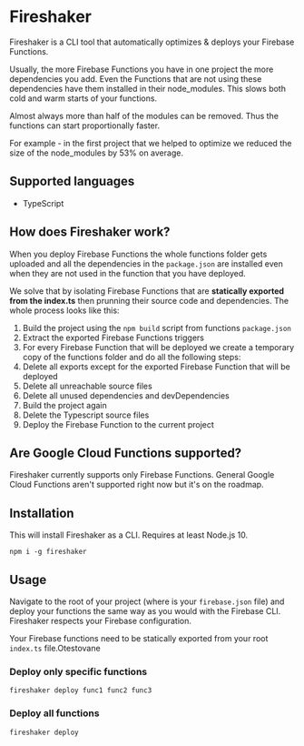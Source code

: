 # Fireshaker

Fireshaker is a CLI tool that automatically optimizes & deploys your Firebase Functions.

Usually, the more Firebase Functions you have in one project the more dependencies you add. Even the Functions that are not using these dependencies have them installed in their node_modules.
This slows both cold and warm starts of your functions.

Almost always more than half of the modules can be removed. Thus the functions can start proportionally faster.

For example - in the first project that we helped to optimize we reduced the size of the node_modules by 53% on average.

## Supported languages
- TypeScript

## How does Fireshaker work?
When you deploy Firebase Functions the whole functions folder gets uploaded and all the dependencies in the `package.json` are installed even when they are not used in the function that you have deployed.

We solve that by isolating Firebase Functions that are **statically exported from the index.ts** then prunning their source code and dependencies.
The whole process looks like this:

1. Build the project using the `npm build` script from functions `package.json`
2. Extract the exported Firebase Functions triggers
3. For every Firebase Function that will be deployed we create a temporary copy of the functions folder and do all the following steps:
4. Delete all exports except for the exported Firebase Function that will be deployed
5. Delete all unreachable source files
6. Delete all unused dependencies and devDependencies
7. Build the project again
8. Delete the Typescript source files
9. Deploy the Firebase Function to the current project

## Are Google Cloud Functions supported?
Fireshaker currently supports only Firebase Functions. General Google Cloud Functions aren't supported right now but it's on the roadmap.

## Installation
This will install Fireshaker as a CLI. Requires at least Node.js 10.

    npm i -g fireshaker

## Usage

Navigate to the root of your project (where is your `firebase.json` file) and deploy your functions the same way as you would with the Firebase CLI. Fireshaker respects your Firebase configuration.

Your Firebase functions need to be statically exported from your root `index.ts` file.Otestovane 

### Deploy only specific functions

    fireshaker deploy func1 func2 func3

### Deploy all functions

    fireshaker deploy


